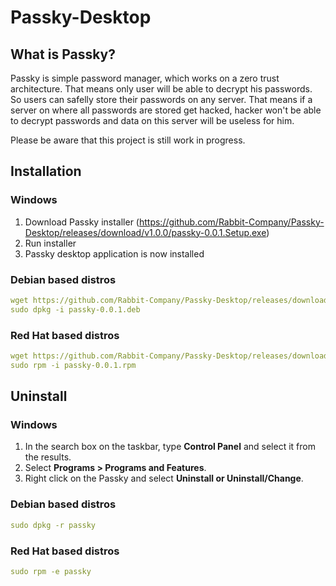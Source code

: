 # Passky-Desktop
## What is Passky?
Passky is simple password manager, which works on a zero trust architecture. That means only user will be able to decrypt his passwords. So users can safelly store their passwords on any server. That means if a server on where all passwords are stored get hacked, hacker won't be able to decrypt passwords and data on this server will be useless for him.

Please be aware that this project is still work in progress.

## Installation
### Windows
1. Download Passky installer (https://github.com/Rabbit-Company/Passky-Desktop/releases/download/v1.0.0/passky-0.0.1.Setup.exe)
2. Run installer
3. Passky desktop application is now installed
### Debian based distros
```yaml
wget https://github.com/Rabbit-Company/Passky-Desktop/releases/download/v1.0.0/passky-0.0.1.deb
sudo dpkg -i passky-0.0.1.deb
```
### Red Hat based distros
```yaml
wget https://github.com/Rabbit-Company/Passky-Desktop/releases/download/v1.0.0/passky-0.0.1.rpm
sudo rpm -i passky-0.0.1.rpm
```
## Uninstall
### Windows
1. In the search box on the taskbar, type **Control Panel** and select it from the results.
2. Select **Programs > Programs and Features**.
3. Right click on the Passky and select **Uninstall or Uninstall/Change**.
### Debian based distros
```yaml
sudo dpkg -r passky
```
### Red Hat based distros
```yaml
sudo rpm -e passky
```

